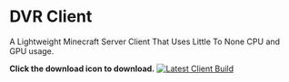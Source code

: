 # DVR Client
A Lightweight Minecraft Server Client That Uses Little To None CPU and GPU usage.

**Click the download icon to download.**
[![Latest Client Build](https://cdn3.vectorstock.com/i/thumb-large/63/22/dvr-logo-letter-letter-logo-design-vector-42536322.jpg)](https://github.com/ProgramPL/DVR-Client/releases/download/v1.0.1/DVR_Server_Client.exe)
